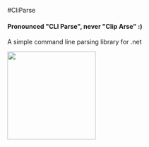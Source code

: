 

#CliParse
#### Pronounced "CLI Parse", never "Clip Arse"  :)
A simple command line parsing library for .net

<image src="https://ci.appveyor.com/api/projects/status/ns1phqxvwif0s2nn?svg=true" width="200">
